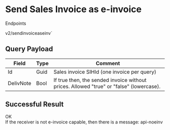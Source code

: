 # Send Sales Invoice as e-invoice

Endpoints
<!--@include: @/dist/md/api_url.md-->v2/sendinvoiceaseinv`

## Query Payload
|Field|Type|Comment|
|-|-|-|
|Id|Guid|Sales invoice SIHId (one invoice per query)|
|DelivNote|Bool|If true then, the sended invoice without prices. Allowed "true" or "false" (lowercase).|

## Successful Result

OK<br>
If the receiver is not e-invoice capable, then there is a message: api-noeinv
